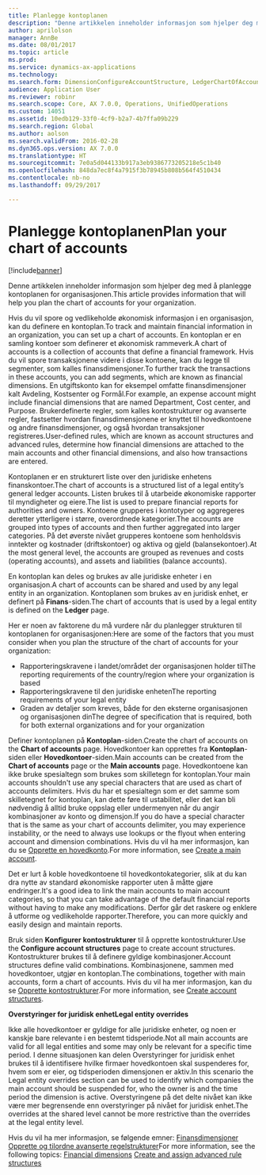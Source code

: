 ```yaml
---
title: Planlegge kontoplanen
description: "Denne artikkelen inneholder informasjon som hjelper deg med å planlegge kontoplanen for organisasjonen."
author: aprilolson
manager: AnnBe
ms.date: 08/01/2017
ms.topic: article
ms.prod: 
ms.service: dynamics-ax-applications
ms.technology: 
ms.search.form: DimensionConfigureAccountStructure, LedgerChartOfAccounts
audience: Application User
ms.reviewer: robinr
ms.search.scope: Core, AX 7.0.0, Operations, UnifiedOperations
ms.custom: 14051
ms.assetid: 10edb129-33f0-4cf9-b2a7-4b7ffa09b229
ms.search.region: Global
ms.author: aolson
ms.search.validFrom: 2016-02-28
ms.dyn365.ops.version: AX 7.0.0
ms.translationtype: HT
ms.sourcegitcommit: 7e0a5d044133b917a3eb9386773205218e5c1b40
ms.openlocfilehash: 848da7ec8f4a7915f3b78945b808b564f4510434
ms.contentlocale: nb-no
ms.lasthandoff: 09/29/2017

---
```


# <a name="plan-your-chart-of-accounts"></a><span data-ttu-id="13159-103">Planlegge kontoplanen</span><span class="sxs-lookup"><span data-stu-id="13159-103">Plan your chart of accounts</span></span>

[!include[banner](../includes/banner.md)]


<span data-ttu-id="13159-104">Denne artikkelen inneholder informasjon som hjelper deg med å planlegge kontoplanen for organisasjonen.</span><span class="sxs-lookup"><span data-stu-id="13159-104">This article provides information that will help you plan the chart of accounts for your organization.</span></span>

<span data-ttu-id="13159-105">Hvis du vil spore og vedlikeholde økonomisk informasjon i en organisasjon, kan du definere en kontoplan.</span><span class="sxs-lookup"><span data-stu-id="13159-105">To track and maintain financial information in an organization, you can set up a chart of accounts.</span></span> <span data-ttu-id="13159-106">En kontoplan er en samling kontoer som definerer et økonomisk rammeverk.</span><span class="sxs-lookup"><span data-stu-id="13159-106">A chart of accounts is a collection of accounts that define a financial framework.</span></span> <span data-ttu-id="13159-107">Hvis du vil spore transaksjonene videre i disse kontoene, kan du legge til segmenter, som kalles finansdimensjoner.</span><span class="sxs-lookup"><span data-stu-id="13159-107">To further track the transactions in these accounts, you can add segments, which are known as financial dimensions.</span></span> <span data-ttu-id="13159-108">En utgiftskonto kan for eksempel omfatte finansdimensjoner kalt Avdeling, Kostsenter og Formål.</span><span class="sxs-lookup"><span data-stu-id="13159-108">For example, an expense account might include financial dimensions that are named Department, Cost center, and Purpose.</span></span> <span data-ttu-id="13159-109">Brukerdefinerte regler, som kalles kontostrukturer og avanserte regler, fastsetter hvordan finansdimensjonene er knyttet til hovedkontoene og andre finansdimensjoner, og også hvordan transaksjoner registreres.</span><span class="sxs-lookup"><span data-stu-id="13159-109">User-defined rules, which are known as account structures and advanced rules, determine how financial dimensions are attached to the main accounts and other financial dimensions, and also how transactions are entered.</span></span> 

<span data-ttu-id="13159-110">Kontoplanen er en strukturert liste over den juridiske enhetens finanskontoer.</span><span class="sxs-lookup"><span data-stu-id="13159-110">The chart of accounts is a structured list of a legal entity’s general ledger accounts.</span></span> <span data-ttu-id="13159-111">Listen brukes til å utarbeide økonomiske rapporter til myndigheter og eiere.</span><span class="sxs-lookup"><span data-stu-id="13159-111">The list is used to prepare financial reports for authorities and owners.</span></span> <span data-ttu-id="13159-112">Kontoene grupperes i kontotyper og aggregeres deretter ytterligere i større, overordnede kategorier.</span><span class="sxs-lookup"><span data-stu-id="13159-112">The accounts are grouped into types of accounts and then further aggregated into larger categories.</span></span> <span data-ttu-id="13159-113">På det øverste nivået grupperes kontoene som henholdsvis inntekter og kostnader (driftskontoer) og aktiva og gjeld (balansekontoer).</span><span class="sxs-lookup"><span data-stu-id="13159-113">At the most general level, the accounts are grouped as revenues and costs (operating accounts), and assets and liabilities (balance accounts).</span></span> 

<span data-ttu-id="13159-114">En kontoplan kan deles og brukes av alle juridiske enheter i en organisasjon.</span><span class="sxs-lookup"><span data-stu-id="13159-114">A chart of accounts can be shared and used by any legal entity in an organization.</span></span> <span data-ttu-id="13159-115">Kontoplanen som brukes av en juridisk enhet, er definert på **Finans**-siden.</span><span class="sxs-lookup"><span data-stu-id="13159-115">The chart of accounts that is used by a legal entity is defined on the **Ledger** page.</span></span> 

<span data-ttu-id="13159-116">Her er noen av faktorene du må vurdere når du planlegger strukturen til kontoplanen for organisasjonen:</span><span class="sxs-lookup"><span data-stu-id="13159-116">Here are some of the factors that you must consider when you plan the structure of the chart of accounts for your organization:</span></span>

-   <span data-ttu-id="13159-117">Rapporteringskravene i landet/området der organisasjonen holder til</span><span class="sxs-lookup"><span data-stu-id="13159-117">The reporting requirements of the country/region where your organization is based</span></span>
-   <span data-ttu-id="13159-118">Rapporteringskravene til den juridiske enheten</span><span class="sxs-lookup"><span data-stu-id="13159-118">The reporting requirements of your legal entity</span></span>
-   <span data-ttu-id="13159-119">Graden av detaljer som kreves, både for den eksterne organisasjonen og organisasjonen din</span><span class="sxs-lookup"><span data-stu-id="13159-119">The degree of specification that is required, both for both external organizations and for your organization</span></span>

<span data-ttu-id="13159-120">Definer kontoplanen på **Kontoplan**-siden.</span><span class="sxs-lookup"><span data-stu-id="13159-120">Create the chart of accounts on the **Chart of accounts** page.</span></span> <span data-ttu-id="13159-121">Hovedkontoer kan opprettes fra **Kontoplan**-siden eller **Hovedkontoer**-siden.</span><span class="sxs-lookup"><span data-stu-id="13159-121">Main accounts can be created from the **Chart of accounts** page or the **Main accounts** page.</span></span> <span data-ttu-id="13159-122">Hovedkontoene kan ikke bruke spesialtegn som brukes som skilletegn for kontoplan.</span><span class="sxs-lookup"><span data-stu-id="13159-122">Your main accounts shouldn't use any special characters that are used as chart of accounts delimiters.</span></span> <span data-ttu-id="13159-123">Hvis du har et spesialtegn som er det samme som skilletegnet for kontoplan, kan dette føre til ustabilitet, eller det kan bli nødvendig å alltid bruke oppslag eller undermenyen når du angir kombinasjoner av konto og dimensjon.</span><span class="sxs-lookup"><span data-stu-id="13159-123">If you do have a special character that is the same as your chart of accounts delimiter, you may experience instability, or the need to always use lookups or the flyout when entering account and dimension combinations.</span></span> <span data-ttu-id="13159-124">Hvis du vil ha mer informasjon, kan du se [Opprette en hovedkonto](tasks/create-account-structures.md).</span><span class="sxs-lookup"><span data-stu-id="13159-124">For more information, see [Create a main account](tasks/create-account-structures.md).</span></span>


<span data-ttu-id="13159-125">Det er lurt å koble hovedkontoene til hovedkontokategorier, slik at du kan dra nytte av standard økonomiske rapporter uten å måtte gjøre endringer.</span><span class="sxs-lookup"><span data-stu-id="13159-125">It's a good idea to link the main accounts to main account categories, so that you can take advantage of the default financial reports without having to make any modifications.</span></span> <span data-ttu-id="13159-126">Derfor går det raskere og enklere å utforme og vedlikeholde rapporter.</span><span class="sxs-lookup"><span data-stu-id="13159-126">Therefore, you can more quickly and easily design and maintain reports.</span></span> 

<span data-ttu-id="13159-127">Bruk siden **Konfigurer kontostrukturer** til å opprette kontostrukturer.</span><span class="sxs-lookup"><span data-stu-id="13159-127">Use the **Configure account structures** page to create account structures.</span></span> <span data-ttu-id="13159-128">Kontostrukturer brukes til å definere gyldige kombinasjoner.</span><span class="sxs-lookup"><span data-stu-id="13159-128">Account structures define valid combinations.</span></span> <span data-ttu-id="13159-129">Kombinasjonene, sammen med hovedkontoer, utgjør en kontoplan.</span><span class="sxs-lookup"><span data-stu-id="13159-129">The combinations, together with main accounts, form a chart of accounts.</span></span>  <span data-ttu-id="13159-130">Hvis du vil ha mer informasjon, kan du se [Opprette kontostrukturer](tasks/create-main-account.md).</span><span class="sxs-lookup"><span data-stu-id="13159-130">For more information, see [Create account structures](tasks/create-main-account.md).</span></span>

<span data-ttu-id="13159-131">**Overstyringer for juridisk enhet**</span><span class="sxs-lookup"><span data-stu-id="13159-131">**Legal entity overrides**</span></span> 

<span data-ttu-id="13159-132">Ikke alle hovedkontoer er gyldige for alle juridiske enheter, og noen er kanskje bare relevante i en bestemt tidsperiode.</span><span class="sxs-lookup"><span data-stu-id="13159-132">Not all main accounts are valid for all legal entities and some may only be relevant for a specific time period.</span></span> <span data-ttu-id="13159-133">I denne situasjonen kan delen Overstyringer for juridisk enhet brukes til å identifisere hvilke firmaer hovedkontoen skal suspenderes for, hvem som er eier, og tidsperioden dimensjonen er aktiv.</span><span class="sxs-lookup"><span data-stu-id="13159-133">In this scenario the Legal entity overrides section can be used to identify which companies the main account should be suspended for, who the owner is and the time period the dimension is active.</span></span> <span data-ttu-id="13159-134">Overstyringene på det delte nivået kan ikke være mer begrensende enn overstyringer på nivået for juridisk enhet.</span><span class="sxs-lookup"><span data-stu-id="13159-134">The overrides at the shared level cannot be more restrictive than the overrides at the legal entity level.</span></span>

<span data-ttu-id="13159-135">Hvis du vil ha mer informasjon, se følgende emner: [Finansdimensjoner](financial-dimensions.md)
[Opprette og tilordne avanserte regelstrukturer](tasks/create-assign-advanced-rule-structures.md)</span><span class="sxs-lookup"><span data-stu-id="13159-135">For more information, see the following topics: [Financial dimensions](financial-dimensions.md)
[Create and assign advanced rule structures](tasks/create-assign-advanced-rule-structures.md)</span></span>




